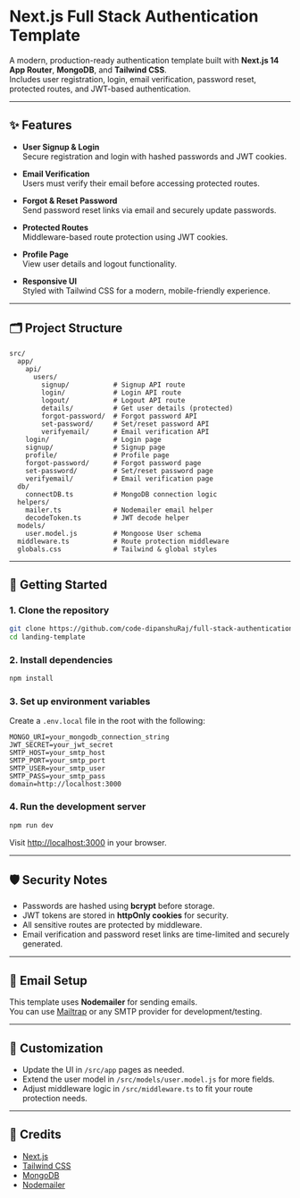 # Next.js Full Stack Authentication Template

A modern, production-ready authentication template built with **Next.js 14 App Router**, **MongoDB**, and **Tailwind CSS**.  
Includes user registration, login, email verification, password reset, protected routes, and JWT-based authentication.

---

## ✨ Features

- **User Signup & Login**  
  Secure registration and login with hashed passwords and JWT cookies.

- **Email Verification**  
  Users must verify their email before accessing protected routes.

- **Forgot & Reset Password**  
  Send password reset links via email and securely update passwords.

- **Protected Routes**  
  Middleware-based route protection using JWT cookies.

- **Profile Page**  
  View user details and logout functionality.

- **Responsive UI**  
  Styled with Tailwind CSS for a modern, mobile-friendly experience.

---

## 🗂️ Project Structure

```
src/
  app/
    api/
      users/
        signup/           # Signup API route
        login/            # Login API route
        logout/           # Logout API route
        details/          # Get user details (protected)
        forgot-password/  # Forgot password API
        set-password/     # Set/reset password API
        verifyemail/      # Email verification API
    login/                # Login page
    signup/               # Signup page
    profile/              # Profile page
    forgot-password/      # Forgot password page
    set-password/         # Set/reset password page
    verifyemail/          # Email verification page
  db/
    connectDB.ts          # MongoDB connection logic
  helpers/
    mailer.ts             # Nodemailer email helper
    decodeToken.ts        # JWT decode helper
  models/
    user.model.js         # Mongoose User schema
  middleware.ts           # Route protection middleware
  globals.css             # Tailwind & global styles
```

---

## 🚀 Getting Started

### 1. Clone the repository

```bash
git clone https://github.com/code-dipanshuRaj/full-stack-authentication-system.git
cd landing-template
```

### 2. Install dependencies

```bash
npm install
```

### 3. Set up environment variables

Create a `.env.local` file in the root with the following:

```env
MONGO_URI=your_mongodb_connection_string
JWT_SECRET=your_jwt_secret
SMTP_HOST=your_smtp_host
SMTP_PORT=your_smtp_port
SMTP_USER=your_smtp_user
SMTP_PASS=your_smtp_pass
domain=http://localhost:3000
```

### 4. Run the development server

```bash
npm run dev
```

Visit [http://localhost:3000](http://localhost:3000) in your browser.

---

## 🛡️ Security Notes

- Passwords are hashed using **bcrypt** before storage.
- JWT tokens are stored in **httpOnly cookies** for security.
- All sensitive routes are protected by middleware.
- Email verification and password reset links are time-limited and securely generated.

---

## 📧 Email Setup

This template uses **Nodemailer** for sending emails.  
You can use [Mailtrap](https://mailtrap.io/) or any SMTP provider for development/testing.

---

## 📝 Customization

- Update the UI in `/src/app` pages as needed.
- Extend the user model in `/src/models/user.model.js` for more fields.
- Adjust middleware logic in `/src/middleware.ts` to fit your route protection needs.

---

## 🙏 Credits

- [Next.js](https://nextjs.org/)
- [Tailwind CSS](https://tailwindcss.com/)
- [MongoDB](https://www.mongodb.com/)
- [Nodemailer](https://nodemailer.com/)
